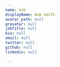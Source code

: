 ```yaml
---
name: bob
displayName: Bob Smith
avatar_path: null
gravatar: null
jobTitle: null
bio: null
email: null
twitter: null
github: null
linkedin: null

---
```


